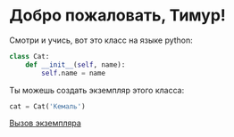 # Добро пожаловать, Тимур!

Смотри и учись, вот это класс на языке python:

```py
class Cat:
    def __init__(self, name):
        self.name = name
```

Ты можешь создать экземпляр этого класса:

```py
cat = Cat('Кемаль')
```

[Вызов экземпляра](instance.html)

